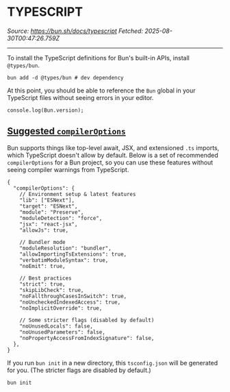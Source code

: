 # TYPESCRIPT

*Source: <https://bun.sh/docs/typescript>*
*Fetched: 2025-08-30T00:47:26.759Z*

***

To install the TypeScript definitions for Bun's built-in APIs, install `@types/bun`.

```
bun add -d @types/bun # dev dependency
```

At this point, you should be able to reference the `Bun` global in your TypeScript files without seeing errors in your editor.

```
console.log(Bun.version);

```

## [Suggested `compilerOptions`](#suggested-compileroptions)

Bun supports things like top-level await, JSX, and extensioned `.ts` imports, which TypeScript doesn't allow by default. Below is a set of recommended `compilerOptions` for a Bun project, so you can use these features without seeing compiler warnings from TypeScript.

```
{
  "compilerOptions": {
    // Environment setup & latest features
    "lib": ["ESNext"],
    "target": "ESNext",
    "module": "Preserve",
    "moduleDetection": "force",
    "jsx": "react-jsx",
    "allowJs": true,

    // Bundler mode
    "moduleResolution": "bundler",
    "allowImportingTsExtensions": true,
    "verbatimModuleSyntax": true,
    "noEmit": true,

    // Best practices
    "strict": true,
    "skipLibCheck": true,
    "noFallthroughCasesInSwitch": true,
    "noUncheckedIndexedAccess": true,
    "noImplicitOverride": true,

    // Some stricter flags (disabled by default)
    "noUnusedLocals": false,
    "noUnusedParameters": false,
    "noPropertyAccessFromIndexSignature": false,
  },
}

```

If you run `bun init` in a new directory, this `tsconfig.json` will be generated for you. (The stricter flags are disabled by default.)

```
bun init
```

